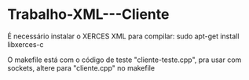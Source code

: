 # Trabalho-XML---Cliente

É necessário instalar o XERCES XML para compilar:
sudo apt-get install libxerces-c

O makefile está com o código de teste "cliente-teste.cpp", pra usar com sockets, altere para "cliente.cpp" no makefile
